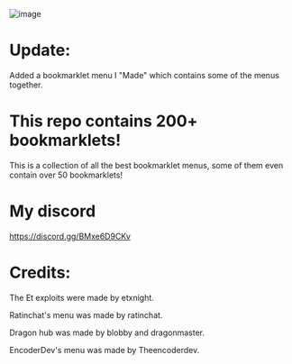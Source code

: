 ![image](https://user-images.githubusercontent.com/119009502/235761240-2665e387-3e9d-4ce7-9873-51116ca52f91.png)
# Update:
Added a bookmarklet menu I "Made" which contains some of the menus together.
# This repo contains 200+ bookmarklets!

This is a collection of all the best bookmarklet menus, some of them even contain over 50 bookmarklets!

# My discord

https://discord.gg/BMxe6D9CKv

# Credits: 

The Et exploits were made by etxnight.

Ratinchat's menu was made by ratinchat.

Dragon hub was made by blobby and dragonmaster.

EncoderDev's menu was made by Theencoderdev.

